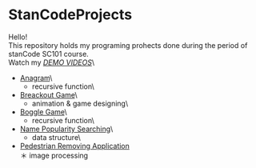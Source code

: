 # StanCodeProjects
Hello!\
This repository holds my programing prohects done during the period of stanCode SC101 course. \
Watch my *[DEMO VIDEOS](https://drive.google.com/drive/folders/1qzuPPtpIXFWCnDp-ILZS-q227XHLDFM2?usp=sharing)*\
* [Anagram](https://github.com/Aping1100/StanCodeProjects/tree/main/anagram)\
  * recursive function\
* [Breackout Game](https://github.com/Aping1100/StanCodeProjects/tree/main/break_out_game)\
  * animation & game designing\
* [Boggle Game](https://github.com/Aping1100/StanCodeProjects/tree/main/boggle)\
   * recursive function\
* [Name Popularity Searching](https://github.com/Aping1100/StanCodeProjects/tree/main/babyname_search)\
   * data structure\
* [Pedestrian Removing Application](https://github.com/Aping1100/StanCodeProjects/tree/main/stanCodoshop)\
   ＊ image processing
